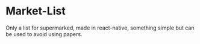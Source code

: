 # Market-List
Only a list for supermarked, made in react-native, something simple but can be used to avoid using papers.
